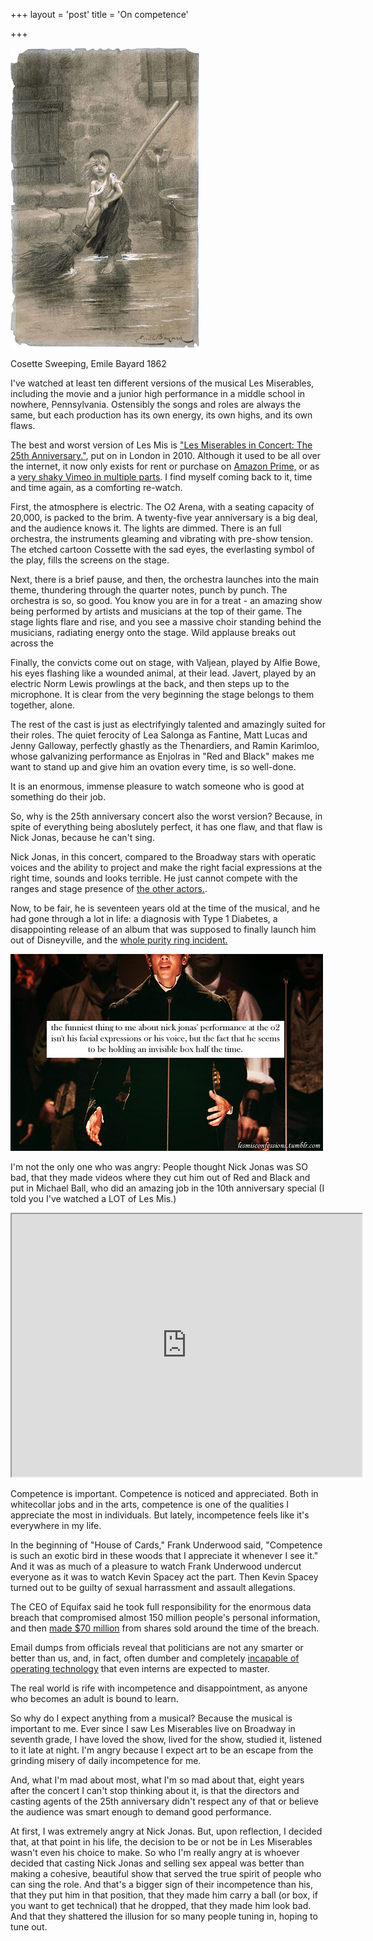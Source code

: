 +++
layout = 'post'
title = 'On competence'

+++

<meta name="twitter:card" content="summary" />
<meta name="twitter:site" content="@vboykis" />
<meta name="twitter:title" content="On competence" />
<meta name="twitter:description" content="I just want to watch my Les Miserables in peace." />
<meta name="twitter:image" content="https://raw.githubusercontent.com/vkblog/vkblog.github.io/master/public/img/cosette.jpg" />

![](https://raw.githubusercontent.com/vkblog/vkblog.github.io/master/public/img/cosette.jpg)

Cosette Sweeping, Emile Bayard 1862

I've watched at least ten different versions of the musical Les Miserables, including the movie and a junior high performance in a middle school in nowhere, Pennsylvania.  Ostensibly the songs and roles are always the same, but each production has its own energy, its own highs, and its own flaws. 

The best and worst version of Les Mis is ["Les Miserables in Concert: The 25th Anniversary."](https://en.wikipedia.org/wiki/Les_Mis%C3%A9rables_in_Concert:_The_25th_Anniversary), put on in London in 2010. Although it used to be all over the internet, it now only exists for rent or purchase on [Amazon Prime,](https://www.amazon.com/Miserables-Musical-Event-Lifetime/dp/B004I2K4DY) or as a [very shaky Vimeo in multiple parts](https://vimeo.com/212310644). I find myself coming back to it, time and time again, as a comforting re-watch. 

First, the atmosphere is electric.  The O2 Arena, with a seating capacity of 20,000, is packed to the brim.  A twenty-five year anniversary is a big deal, and the audience knows it. The lights are dimmed.  There is an full orchestra, the instruments gleaming and vibrating with pre-show tension.   The etched cartoon Cossette with the sad eyes, the everlasting symbol of the play, fills the screens on the stage. 

Next, there is a brief pause, and then, the orchestra launches into the main theme, thundering through the quarter notes, punch by punch.  The orchestra is so, so good. You know you are in for a treat - an amazing show being performed by artists and musicians at the top of their game. The stage lights flare and rise, and you see a massive choir standing behind the musicians, radiating energy onto the stage. Wild applause breaks out across the 

Finally, the convicts come out on stage, with Valjean, played by Alfie Bowe, his eyes flashing like a wounded animal, at their lead. Javert, played by an electric Norm Lewis prowlings at the back, and then steps up to the microphone. It is clear from the very beginning the stage belongs to them together, alone. 

The rest of the cast is just as electrifyingly talented and amazingly suited for their roles. The quiet ferocity of Lea Salonga as Fantine, Matt Lucas and Jenny Galloway, perfectly ghastly as the Thenardiers, and Ramin Karimloo, whose galvanizing performance as Enjolras in "Red and Black" makes me want to stand up and give him an ovation every time, is so well-done. 

It is an enormous, immense pleasure to watch someone who is good at something do their job. 

So, why is the 25th anniversary concert also the worst version? Because, in spite of everything being aboslutely perfect, it has one flaw, and that flaw is Nick Jonas, because he can't sing.

Nick Jonas, in this concert, compared to the Broadway stars with operatic voices and the ability to project and make the right facial expressions at the right time, sounds and looks terrible. He just cannot compete with the ranges and stage presence of [the other actors.](http://lesmisconfessions.tumblr.com/post/18751671432/the-best-thing-about-nick-jonas-marius-is-that).

Now, to be fair, he is seventeen years old at the time of the musical, and he had gone through a lot in life: a diagnosis with Type 1 Diabetes, a disappointing release of an album that was supposed to finally launch him out of Disneyville, and the [whole purity ring incident.](https://www.usmagazine.com/celebrity-news/news/nick-jonas-on-his-purity-ring-i-didnt-have-a-full-understanding-w201086/) 

![nick-jonas-box](https://raw.githubusercontent.com/vkblog/vkblog.github.io/master/public/img/tumblr_mfm457v80v1r39f1bo1_500.png)

I'm not the only one who was angry: People thought Nick Jonas was SO bad, that they made videos where they cut him out of Red and Black and put in Michael Ball, who did an amazing job in the 10th anniversary special (I told you I've watched a LOT of Les Mis.)

<iframe width="560" height="420" src="http://www.youtube.com/embed/hwvQlfqnhE4?color=white&theme=light"></iframe>  

Competence is important. Competence is noticed and appreciated. Both in whitecollar jobs and in the arts, competence is one of the qualities I appreciate the most in individuals. But lately, incompetence feels like it's everywhere in my life. 

In the beginning of "House of Cards," Frank Underwood said, "Competence is such an exotic bird in these woods that I appreciate it whenever I see it." And it was as much of a pleasure to watch Frank Underwood undercut everyone as it was to watch Kevin Spacey act the part. Then Kevin Spacey turned out to be guilty of sexual harrassment and assault allegations. 

The CEO of Equifax said he took full responsibility for the enormous data breach that compromised almost 150 million people's personal information, and then [made $70 million](https://gizmodo.com/equifax-investigation-clears-execs-who-dumped-stock-bef-1820127634) from shares sold around the time of the breach. 

Email dumps from officials reveal that politicians are not any smarter or better than us, and, in fact, often dumber and completely [incapable of operating technology](https://arstechnica.com/tech-policy/2018/02/how-manaforts-inability-to-convert-a-word-doc-to-pdf-helped-prosecutors/) that even interns are expected to master. 

The real world is rife with incompetence and disappointment, as anyone who becomes an adult is bound to learn. 

So why do I expect anything from a musical? Because the musical is important to me. Ever since I saw Les Miserables live on Broadway in seventh grade, I have loved the show, lived for the show, studied it, listened to it late at night. I'm angry because I expect art to be an escape from the grinding misery of daily incompetence for me. 

And, what I'm mad about most, what I'm so mad about that, eight years after the concert I can't stop thinking about it,  is that the directors and casting agents of the 25th anniversary didn't respect any of that or believe the audience was smart enough to demand good performance.  

At first, I was extremely angry at Nick Jonas. But, upon reflection, I decided that, at that point in his life, the decision to be or not be in Les Miserables wasn't even his choice to make. So who I'm really angry at is whoever decided that casting Nick Jonas and selling sex appeal was better than making a cohesive, beautiful show that served the true spirit of people who can sing the role. And that's a bigger sign of their incompetence than his, that they put him in that position, that they made him carry a ball (or box, if you want to get technical) that he dropped, that they made him look bad. And that they shattered the illusion for so many people tuning in, hoping to tune out. 
